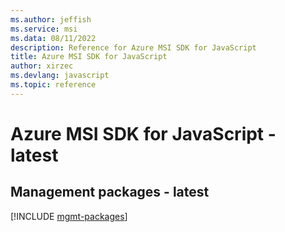 ```yaml
---
ms.author: jeffish
ms.service: msi
ms.data: 08/11/2022
description: Reference for Azure MSI SDK for JavaScript
title: Azure MSI SDK for JavaScript
author: xirzec
ms.devlang: javascript
ms.topic: reference
---
```

# Azure MSI SDK for JavaScript - latest

## Management packages - latest
[!INCLUDE [mgmt-packages](msi-mgmt-index.md)]